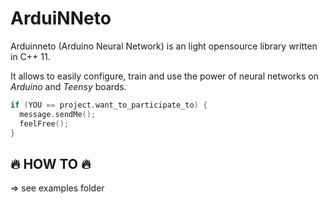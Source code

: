# ArduiNNeto
Arduinneto (Arduino Neural Network) is an light opensource library written in C++ 11.

It allows to easily configure, train and use the power of neural networks on *Arduino* and *Teensy* boards.

```C++
if (YOU == project.want_to_participate_to) {
  message.sendMe();
  feelFree();
}
```

## :fire: HOW TO :fire:

=> see examples folder

